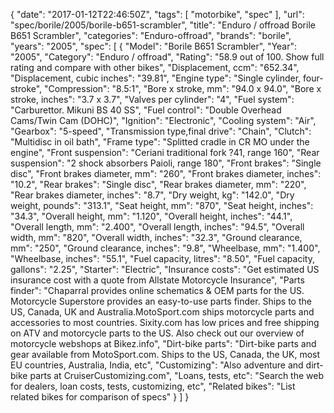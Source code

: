 {
    "date": "2017-01-12T22:46:50Z",
    "tags": [
        "motorbike",
        "spec"
    ],
    "url": "spec\/borile\/2005\/borile-b651-scrambler",
    "title": "Enduro \/ offroad Borile B651 Scrambler",
    "categories": "Enduro-offroad",
    "brands": "borile",
    "years": "2005",
    "spec": [
        {
            "Model": "Borile B651 Scrambler",
            "Year": "2005",
            "Category": "Enduro \/ offroad",
            "Rating": "58.9 out of 100. Show full rating and compare with other bikes",
            "Displacement, ccm": "652.34",
            "Displacement, cubic inches": "39.81",
            "Engine type": "Single cylinder, four-stroke",
            "Compression": "8.5:1",
            "Bore x stroke, mm": "94.0 x 94.0",
            "Bore x stroke, inches": "3.7 x 3.7",
            "Valves per cylinder": "4",
            "Fuel system": "Carburettor. Mikuni BS 40 SS",
            "Fuel control": "Double Overhead Cams\/Twin Cam (DOHC)",
            "Ignition": "Electronic",
            "Cooling system": "Air",
            "Gearbox": "5-speed",
            "Transmission type,final drive": "Chain",
            "Clutch": "Multidisc in oil bath",
            "Frame type": "Splitted cradle in CR MO under the engine",
            "Front suspension": "Ceriani traditional fork ?41, range 160",
            "Rear suspension": "2 shock absorbers Paioli, range 180",
            "Front brakes": "Single disc",
            "Front brakes diameter, mm": "260",
            "Front brakes diameter, inches": "10.2",
            "Rear brakes": "Single disc",
            "Rear brakes diameter, mm": "220",
            "Rear brakes diameter, inches": "8.7",
            "Dry weight, kg": "142.0",
            "Dry weight, pounds": "313.1",
            "Seat height, mm": "870",
            "Seat height, inches": "34.3",
            "Overall height, mm": "1.120",
            "Overall height, inches": "44.1",
            "Overall length, mm": "2.400",
            "Overall length, inches": "94.5",
            "Overall width, mm": "820",
            "Overall width, inches": "32.3",
            "Ground clearance, mm": "250",
            "Ground clearance, inches": "9.8",
            "Wheelbase, mm": "1.400",
            "Wheelbase, inches": "55.1",
            "Fuel capacity, litres": "8.50",
            "Fuel capacity, gallons": "2.25",
            "Starter": "Electric",
            "Insurance costs": "Get estimated US insurance cost with a quote from Allstate Motorcycle Insurance",
            "Parts finder": "Chaparral provides online schematics & OEM parts for the US.   Motorcycle Superstore provides an easy-to-use parts finder. Ships to the US, Canada, UK and Australia.MotoSport.com ships motorcycle parts and accessories to most countries.    Sixity.com has low prices and free shipping on ATV and motorcycle parts to the US. Also check out our overview of motorcycle webshops at Bikez.info",
            "Dirt-bike parts": "Dirt-bike parts and gear available from MotoSport.com. Ships to the US, Canada, the UK, most EU countries, Australia, India, etc",
            "Customizing": "Also adventure and dirt-bike parts at CruiserCustomizing.com",
            "Loans, tests, etc": "Search the web for dealers, loan costs, tests, customizing, etc",
            "Related bikes": "List related bikes for comparison of specs"
        }
    ]
}